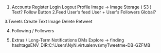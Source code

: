 1. Accounts
    Register
    Login
    Logout
    Profile
      Image -> Image Storage ( S3 )
      Text?
      Follow Button
2.Feed
    User's feed
    User + User's Followers
    Global?

 3.Tweets
    Create
      Text
      Image
    Delete
    Retweet

4. Following / Followers

5. Extras / Long-Term
  Notifications
  DMs
  Explore -> finding hashtagsENV_DIR:C:\Users\NyN\.virtualenvs\myTweetme-DB-GZFMB
